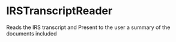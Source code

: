 # IRSTranscriptReader
Reads the IRS transcript and Present to the user a summary of the documents included
